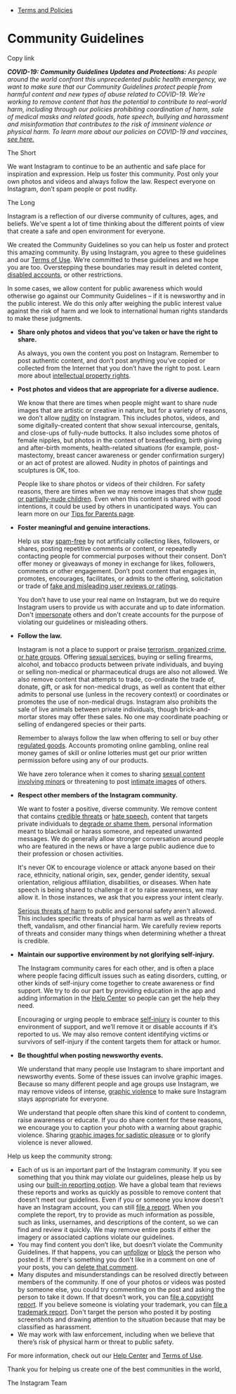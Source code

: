 *   [Terms and Policies](https://help.instagram.com/1417489251945243/?helpref=breadcrumb)

Community Guidelines
====================

Copy link

_**COVID-19: Community Guidelines Updates and Protections:** As people around the world confront this unprecedented public health emergency, we want to make sure that our Community Guidelines protect people from harmful content and new types of abuse related to COVID-19. We’re working to remove content that has the potential to contribute to real-world harm, including through our policies prohibiting coordination of harm, sale of medical masks and related goods, hate speech, bullying and harassment and misinformation that contributes to the risk of imminent violence or physical harm. To learn more about our policies on COVID-19 and vaccines, [see here.](https://help.instagram.com/697825587576762?helpref=faq_content)_

The Short

We want Instagram to continue to be an authentic and safe place for inspiration and expression. Help us foster this community. Post only your own photos and videos and always follow the law. Respect everyone on Instagram, don’t spam people or post nudity.

The Long

Instagram is a reflection of our diverse community of cultures, ages, and beliefs. We’ve spent a lot of time thinking about the different points of view that create a safe and open environment for everyone.

We created the Community Guidelines so you can help us foster and protect this amazing community. By using Instagram, you agree to these guidelines and our [Terms of Use](https://www.instagram.com/legal/terms). We’re committed to these guidelines and we hope you are too. Overstepping these boundaries may result in deleted content, [disabled accounts](https://help.instagram.com/366993040048856?helpref=faq_content), or other restrictions.

In some cases, we allow content for public awareness which would otherwise go against our Community Guidelines – if it is newsworthy and in the public interest. We do this only after weighing the public interest value against the risk of harm and we look to international human rights standards to make these judgments.

*   **Share only photos and videos that you’ve taken or have the right to share.**
    
    As always, you own the content you post on Instagram. Remember to post authentic content, and don’t post anything you’ve copied or collected from the Internet that you don’t have the right to post. Learn more about [intellectual property rights](https://help.instagram.com/126382350847838?helpref=faq_content).
    
*   **Post photos and videos that are appropriate for a diverse audience.**
    
    We know that there are times when people might want to share nude images that are artistic or creative in nature, but for a variety of reasons, we don’t allow [nudity](https://l.instagram.com/?u=https%3A%2F%2Fwww.facebook.com%2Fcommunitystandards%2Fadult_nudity_sexual_activity&e=AT3FJ1abh10hYMl5FCHJMESNTv9WfERf0cJStuO9r59f2QV1fNvarrbrAqpKWNtA5p9Gre8qRnajcEVJ5KrVu-rXNaUsmCHPqPcgWnLvZTn0sSXnQk1Ys6LmHhuqSnf_jfojJ-raWOK5FeJ9FwECgw) on Instagram. This includes photos, videos, and some digitally-created content that show sexual intercourse, genitals, and close-ups of fully-nude buttocks. It also includes some photos of female nipples, but photos in the context of breastfeeding, birth giving and after-birth moments, health-related situations (for example, post-mastectomy, breast cancer awareness or gender confirmation surgery) or an act of protest are allowed. Nudity in photos of paintings and sculptures is OK, too.
    
    People like to share photos or videos of their children. For safety reasons, there are times when we may remove images that show [nude or partially-nude children](https://l.instagram.com/?u=https%3A%2F%2Fwww.facebook.com%2Fcommunitystandards%2Fchild_nudity_sexual_exploitation&e=AT3FJ1abh10hYMl5FCHJMESNTv9WfERf0cJStuO9r59f2QV1fNvarrbrAqpKWNtA5p9Gre8qRnajcEVJ5KrVu-rXNaUsmCHPqPcgWnLvZTn0sSXnQk1Ys6LmHhuqSnf_jfojJ-raWOK5FeJ9FwECgw). Even when this content is shared with good intentions, it could be used by others in unanticipated ways. You can learn more on our [Tips for Parents page](https://help.instagram.com/154475974694511/?helpref=faq_content).
    
*   **Foster meaningful and genuine interactions.**
    
    Help us stay [spam-free](https://l.instagram.com/?u=https%3A%2F%2Fwww.facebook.com%2Fcommunitystandards%2Fspam&e=AT3FJ1abh10hYMl5FCHJMESNTv9WfERf0cJStuO9r59f2QV1fNvarrbrAqpKWNtA5p9Gre8qRnajcEVJ5KrVu-rXNaUsmCHPqPcgWnLvZTn0sSXnQk1Ys6LmHhuqSnf_jfojJ-raWOK5FeJ9FwECgw) by not artificially collecting likes, followers, or shares, posting repetitive comments or content, or repeatedly contacting people for commercial purposes without their consent. Don’t offer money or giveaways of money in exchange for likes, followers, comments or other engagement. Don’t post content that engages in, promotes, encourages, facilitates, or admits to the offering, solicitation or trade of [fake and misleading user reviews or ratings](https://l.instagram.com/?u=https%3A%2F%2Fwww.facebook.com%2Fcommunitystandards%2Ffraud_deception&e=AT3FJ1abh10hYMl5FCHJMESNTv9WfERf0cJStuO9r59f2QV1fNvarrbrAqpKWNtA5p9Gre8qRnajcEVJ5KrVu-rXNaUsmCHPqPcgWnLvZTn0sSXnQk1Ys6LmHhuqSnf_jfojJ-raWOK5FeJ9FwECgw).
    
    You don’t have to use your real name on Instagram, but we do require Instagram users to provide us with accurate and up to date information. Don't [impersonate](https://l.instagram.com/?u=https%3A%2F%2Fwww.facebook.com%2Fcommunitystandards%2Fmisrepresentation&e=AT3FJ1abh10hYMl5FCHJMESNTv9WfERf0cJStuO9r59f2QV1fNvarrbrAqpKWNtA5p9Gre8qRnajcEVJ5KrVu-rXNaUsmCHPqPcgWnLvZTn0sSXnQk1Ys6LmHhuqSnf_jfojJ-raWOK5FeJ9FwECgw) others and don't create accounts for the purpose of violating our guidelines or misleading others.
    
*   **Follow the law.**
    
    Instagram is not a place to support or praise [terrorism, organized crime, or hate groups](https://l.instagram.com/?u=https%3A%2F%2Fwww.facebook.com%2Fcommunitystandards%2Fdangerous_individuals_organizations&e=AT3FJ1abh10hYMl5FCHJMESNTv9WfERf0cJStuO9r59f2QV1fNvarrbrAqpKWNtA5p9Gre8qRnajcEVJ5KrVu-rXNaUsmCHPqPcgWnLvZTn0sSXnQk1Ys6LmHhuqSnf_jfojJ-raWOK5FeJ9FwECgw). Offering [sexual services](https://l.instagram.com/?u=https%3A%2F%2Fwww.facebook.com%2Fcommunitystandards%2Fsexual_solicitation&e=AT3FJ1abh10hYMl5FCHJMESNTv9WfERf0cJStuO9r59f2QV1fNvarrbrAqpKWNtA5p9Gre8qRnajcEVJ5KrVu-rXNaUsmCHPqPcgWnLvZTn0sSXnQk1Ys6LmHhuqSnf_jfojJ-raWOK5FeJ9FwECgw), buying or selling firearms, alcohol, and tobacco products between private individuals, and buying or selling non-medical or pharmaceutical drugs are also not allowed. We also remove content that attempts to trade, co-ordinate the trade of, donate, gift, or ask for non-medical drugs, as well as content that either admits to personal use (unless in the recovery context) or coordinates or promotes the use of non-medical drugs. Instagram also prohibits the sale of live animals between private individuals, though brick-and-mortar stores may offer these sales. No one may coordinate poaching or selling of endangered species or their parts.
    
    Remember to always follow the law when offering to sell or buy other [regulated goods](https://l.instagram.com/?u=https%3A%2F%2Fwww.facebook.com%2Fcommunitystandards%2Fregulated_goods&e=AT3FJ1abh10hYMl5FCHJMESNTv9WfERf0cJStuO9r59f2QV1fNvarrbrAqpKWNtA5p9Gre8qRnajcEVJ5KrVu-rXNaUsmCHPqPcgWnLvZTn0sSXnQk1Ys6LmHhuqSnf_jfojJ-raWOK5FeJ9FwECgw). Accounts promoting online gambling, online real money games of skill or online lotteries must get our prior written permission before using any of our products.
    
    We have zero tolerance when it comes to sharing [sexual content involving minors](https://l.instagram.com/?u=https%3A%2F%2Fwww.facebook.com%2Fcommunitystandards%2Fchild_nudity_sexual_exploitation&e=AT3FJ1abh10hYMl5FCHJMESNTv9WfERf0cJStuO9r59f2QV1fNvarrbrAqpKWNtA5p9Gre8qRnajcEVJ5KrVu-rXNaUsmCHPqPcgWnLvZTn0sSXnQk1Ys6LmHhuqSnf_jfojJ-raWOK5FeJ9FwECgw) or threatening to post [intimate images](https://l.instagram.com/?u=https%3A%2F%2Fwww.facebook.com%2Fcommunitystandards%2Fsexual_exploitation_adults&e=AT3FJ1abh10hYMl5FCHJMESNTv9WfERf0cJStuO9r59f2QV1fNvarrbrAqpKWNtA5p9Gre8qRnajcEVJ5KrVu-rXNaUsmCHPqPcgWnLvZTn0sSXnQk1Ys6LmHhuqSnf_jfojJ-raWOK5FeJ9FwECgw) of others.
    
*   **Respect other members of the Instagram community.**
    
    We want to foster a positive, diverse community. We remove content that contains [credible threats](https://l.instagram.com/?u=https%3A%2F%2Fwww.facebook.com%2Fcommunitystandards%2Fcredible_violence&e=AT3FJ1abh10hYMl5FCHJMESNTv9WfERf0cJStuO9r59f2QV1fNvarrbrAqpKWNtA5p9Gre8qRnajcEVJ5KrVu-rXNaUsmCHPqPcgWnLvZTn0sSXnQk1Ys6LmHhuqSnf_jfojJ-raWOK5FeJ9FwECgw) or [hate speech](https://l.instagram.com/?u=https%3A%2F%2Fwww.facebook.com%2Fcommunitystandards%2Fhate_speech&e=AT3FJ1abh10hYMl5FCHJMESNTv9WfERf0cJStuO9r59f2QV1fNvarrbrAqpKWNtA5p9Gre8qRnajcEVJ5KrVu-rXNaUsmCHPqPcgWnLvZTn0sSXnQk1Ys6LmHhuqSnf_jfojJ-raWOK5FeJ9FwECgw), content that targets private individuals to [degrade or shame them](https://l.instagram.com/?u=https%3A%2F%2Fwww.facebook.com%2Fcommunitystandards%2Fbullying&e=AT3FJ1abh10hYMl5FCHJMESNTv9WfERf0cJStuO9r59f2QV1fNvarrbrAqpKWNtA5p9Gre8qRnajcEVJ5KrVu-rXNaUsmCHPqPcgWnLvZTn0sSXnQk1Ys6LmHhuqSnf_jfojJ-raWOK5FeJ9FwECgw), personal information meant to blackmail or harass someone, and repeated unwanted messages. We do generally allow stronger conversation around people who are featured in the news or have a large public audience due to their profession or chosen activities.
    
    It's never OK to encourage violence or attack anyone based on their race, ethnicity, national origin, sex, gender, gender identity, sexual orientation, religious affiliation, disabilities, or diseases. When hate speech is being shared to challenge it or to raise awareness, we may allow it. In those instances, we ask that you express your intent clearly.
    
    [Serious threats of harm](https://l.instagram.com/?u=https%3A%2F%2Fwww.facebook.com%2Fcommunitystandards%2Fcredible_violence&e=AT3FJ1abh10hYMl5FCHJMESNTv9WfERf0cJStuO9r59f2QV1fNvarrbrAqpKWNtA5p9Gre8qRnajcEVJ5KrVu-rXNaUsmCHPqPcgWnLvZTn0sSXnQk1Ys6LmHhuqSnf_jfojJ-raWOK5FeJ9FwECgw) to public and personal safety aren't allowed. This includes specific threats of physical harm as well as threats of theft, vandalism, and other financial harm. We carefully review reports of threats and consider many things when determining whether a threat is credible.
    
*   **Maintain our supportive environment by not glorifying self-injury.**
    
    The Instagram community cares for each other, and is often a place where people facing difficult issues such as eating disorders, cutting, or other kinds of self-injury come together to create awareness or find support. We try to do our part by providing education in the app and adding information in the [Help Center](https://help.instagram.com/) so people can get the help they need.
    
    Encouraging or urging people to embrace [self-injury](https://l.instagram.com/?u=https%3A%2F%2Fwww.facebook.com%2Fcommunitystandards%2Fsuicide_self_injury_violence&e=AT3FJ1abh10hYMl5FCHJMESNTv9WfERf0cJStuO9r59f2QV1fNvarrbrAqpKWNtA5p9Gre8qRnajcEVJ5KrVu-rXNaUsmCHPqPcgWnLvZTn0sSXnQk1Ys6LmHhuqSnf_jfojJ-raWOK5FeJ9FwECgw) is counter to this environment of support, and we’ll remove it or disable accounts if it’s reported to us. We may also remove content identifying victims or survivors of self-injury if the content targets them for attack or humor.
    
*   **Be thoughtful when posting newsworthy events.**
    
    We understand that many people use Instagram to share important and newsworthy events. Some of these issues can involve graphic images. Because so many different people and age groups use Instagram, we may remove videos of intense, [graphic violence](https://l.instagram.com/?u=https%3A%2F%2Fwww.facebook.com%2Fcommunitystandards%2Fgraphic_violence&e=AT3FJ1abh10hYMl5FCHJMESNTv9WfERf0cJStuO9r59f2QV1fNvarrbrAqpKWNtA5p9Gre8qRnajcEVJ5KrVu-rXNaUsmCHPqPcgWnLvZTn0sSXnQk1Ys6LmHhuqSnf_jfojJ-raWOK5FeJ9FwECgw) to make sure Instagram stays appropriate for everyone.
    
    We understand that people often share this kind of content to condemn, raise awareness or educate. If you do share content for these reasons, we encourage you to caption your photo with a warning about graphic violence. Sharing [graphic images for sadistic pleasure](https://l.instagram.com/?u=https%3A%2F%2Fwww.facebook.com%2Fcommunitystandards%2Fcruel_insensitive&e=AT3FJ1abh10hYMl5FCHJMESNTv9WfERf0cJStuO9r59f2QV1fNvarrbrAqpKWNtA5p9Gre8qRnajcEVJ5KrVu-rXNaUsmCHPqPcgWnLvZTn0sSXnQk1Ys6LmHhuqSnf_jfojJ-raWOK5FeJ9FwECgw) or to glorify violence is never allowed.
    

Help us keep the community strong:

*   Each of us is an important part of the Instagram community. If you see something that you think may violate our guidelines, please help us by using our [built-in reporting option](https://help.instagram.com/165828726894770?helpref=faq_content). We have a global team that reviews these reports and works as quickly as possible to remove content that doesn’t meet our guidelines. Even if you or someone you know doesn’t have an Instagram account, you can still [file a report](https://help.instagram.com/contact/383679321740945). When you complete the report, try to provide as much information as possible, such as links, usernames, and descriptions of the content, so we can find and review it quickly. We may remove entire posts if either the imagery or associated captions violate our guidelines.
*   You may find content you don’t like, but doesn’t violate the Community Guidelines. If that happens, you can [unfollow](https://help.instagram.com/286340048138725?helpref=faq_content) or [block](https://help.instagram.com/426700567389543/?helpref=faq_content) the person who posted it. If there's something you don't like in a comment on one of your posts, you can [delete that comment](https://help.instagram.com/289098941190483?helpref=faq_content).
*   Many disputes and misunderstandings can be resolved directly between members of the community. If one of your photos or videos was posted by someone else, you could try commenting on the post and asking the person to take it down. If that doesn’t work, you can [file a copyright report](https://help.instagram.com/126382350847838?helpref=faq_content). If you believe someone is violating your trademark, you can [file a trademark report](https://help.instagram.com/222826637847963?helpref=faq_content). Don't target the person who posted it by posting screenshots and drawing attention to the situation because that may be classified as harassment.
*   We may work with law enforcement, including when we believe that there’s risk of physical harm or threat to public safety.

For more information, check out our [Help Center](https://help.instagram.com/) and [Terms of Use](https://l.instagram.com/?u=http%3A%2F%2Finstagram.com%2Flegal%2Fterms%2F%23&e=AT3FJ1abh10hYMl5FCHJMESNTv9WfERf0cJStuO9r59f2QV1fNvarrbrAqpKWNtA5p9Gre8qRnajcEVJ5KrVu-rXNaUsmCHPqPcgWnLvZTn0sSXnQk1Ys6LmHhuqSnf_jfojJ-raWOK5FeJ9FwECgw).

Thank you for helping us create one of the best communities in the world,

The Instagram Team